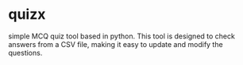 # quizx
 simple  MCQ quiz tool based in python. This tool is designed to check answers from a CSV file, making it easy to update and modify the questions.
